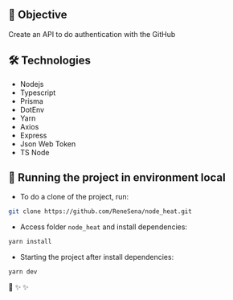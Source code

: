 ## 🎯 Objective

Create an API to do authentication with the GitHub

## 🛠️ Technologies

- Nodejs
- Typescript
- Prisma
- DotEnv
- Yarn
- Axios
- Express
- Json Web Token
- TS Node

## 🚀 Running the project in environment local

- To do a clone of the project, run:

```bash
git clone https://github.com/ReneSena/node_heat.git
```

- Access folder ``node_heat`` and install dependencies:

```bash
yarn install
```

- Starting the project after install dependencies:

```bash
yarn dev
```

🏁 ✨ ✨